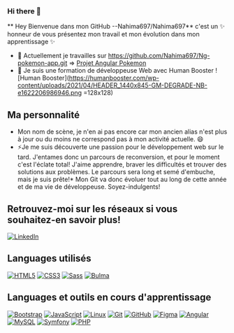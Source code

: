 ### Hi there 👋


** Hey Bienvenue dans mon GitHub --Nahima697/Nahima697** c'est un  ✨ honneur de vous présentez mon travail et mon évolution dans mon apprentissage ✨ 


- 🔭 Actuellement je travailles sur https://github.com/Nahima697/Ng-pokemon-app.git => [Projet Angular Pokemon](https://github.com/Nahima697/Ng-pokemon-app.git)
- 🌱 Je suis une formation de développeuse Web avec Human Booster ![Human Booster](https://humanbooster.com/wp-content/uploads/2021/04/HEADER_1440x845-GM-DEGRADE-NB-e1622206986946.png =128x128)


## Ma personnalité

-  Mon nom de scène, je n'en ai pas encore car mon ancien alias n'est plus à jour ou du moins ne correspond pas à mon activité actuelle. 😄
- ⚡Je me suis découverte une passion pour le développement web sur le tard. J'entames donc un parcours de reconversion, et pour le moment c'est l'éclate total! J'aime apprendre, braver les difficultés et trouver des solutions aux problèmes. Le parcours sera long et semé d'embuche, mais je suis prête!*
Mon Git va donc évoluer tout au long de cette année et de ma vie de développeuse. Soyez-indulgents!


## Retrouvez-moi sur les réseaux si vous souhaitez-en savoir plus!

[![LinkedIn](https://img.shields.io/badge/-LinkedIn-000?&logo=LinkedIn&logoColor=0A66C2)](https://www.linkedin.com/in/developpeur-web-nahima-toumi/)


## Languages utilisés

[![HTML5](https://img.shields.io/badge/-HTML5-000?&logo=HTML5&logoColor=E34F26)](https://www.w3.org/html/)
[![CSS3](https://img.shields.io/badge/-CSS3-000?&logo=CSS3&logoColor=1572B6)](https://developer.mozilla.org/fr/docs/Web/CSS)
[![Sass](https://img.shields.io/badge/-Sass-000?&logo=Sass&logoColor=CC6699)](https://sass-lang.com)
[![Bulma](https://img.shields.io/badge/-Bulma-000?&logo=Bulma&logoColor=#00d1b2)](https://bulma.io/)

## Languages et outils en cours d'apprentissage
[![Bootstrap](https://img.shields.io/badge/-Bootstrap-000?&logo=Bootstrap&logoColor=#6528e0)](https://getbootstrap.com/)
[![JavaScript](https://img.shields.io/badge/-JavaScript-000?&logo=JavaScript&logoColor=F7DF1E)](https://developer.mozilla.org/en-US/docs/Web/JavaScript)
[![Linux](https://img.shields.io/badge/-Linux-000?&logo=Linux&logoColor=FCC624)](https://www.linux.org/)
[![Git](https://img.shields.io/badge/-Git-000?&logo=Git&logoColor=F05032)](https://git-scm.com/)
[![GitHub](https://img.shields.io/badge/-GitHub-000?&logo=GitHub&logoColor=FFF)](https://www.github.com/)
[![Figma](https://img.shields.io/badge/-Figma-000?&logo=Figma&logoColor=F24E1E)](https://www.figma.com/)
[![Angular](https://img.shields.io/badge/-Angular-000?&logo=Angular&logoColor=FF0000)](https://angular.io/)
[![MySQL](https://img.shields.io/badge/-MySQL-000?&logo=MySQL&logoColor=4479A1)](https://www.mysql.com/)
[![Symfony](https://img.shields.io/badge/-Symfony-000?&logo=Symfony&logoColor=FFF)](https://symfony.com)
[![PHP](https://img.shields.io/badge/-PHP-000?&logo=PHP&logoColor=777BB4)](https://www.php.net)
